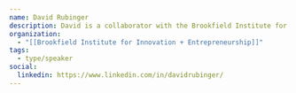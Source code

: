 ```yaml
---
name: David Rubinger
description: David is a collaborator with the Brookfield Institute for Innovation + Entrepreneurship and a data scientist at Toronto based tech company Polar, where he leads and executes the organization’s data analysis and statistical learning projects
organization:
  - "[[Brookfield Institute for Innovation + Entrepreneurship]]"
tags:
  - type/speaker
social:
  linkedin: https://www.linkedin.com/in/davidrubinger/
---
```



